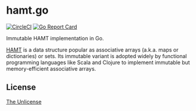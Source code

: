 # hamt.go

[![CircleCI](https://circleci.com/gh/raviqqe/hamt.go.svg?style=svg)](https://circleci.com/gh/raviqqe/hamt.go)
[![Go Report Card](https://goreportcard.com/badge/github.com/raviqqe/hamt.go)](https://goreportcard.com/report/github.com/raviqqe/hamt.go)

Immutable HAMT implementation in Go.

[HAMT](https://en.wikipedia.org/wiki/Hash_array_mapped_trie)
is a data structure popular as associative arrays (a.k.a. maps or dictionaries)
or sets.
Its immutable variant is adopted widely by functional programming languages
like Scala and Clojure to implement immutable but memory-efficient associative
arrays.

## License

[The Unlicense](https://unlicense.org/)
